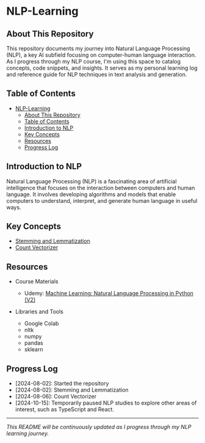 # NLP-Learning

## About This Repository

This repository documents my journey into Natural Language Processing (NLP), a key AI subfield focusing on computer-human language interaction. As I progress through my NLP course, I'm using this space to catalog concepts, code snippets, and insights. It serves as my personal learning log and reference guide for NLP techniques in text analysis and generation.


## Table of Contents

- [NLP-Learning](#nlp-learning)
  - [About This Repository](#about-this-repository)
  - [Table of Contents](#table-of-contents)
  - [Introduction to NLP](#introduction-to-nlp)
  - [Key Concepts](#key-concepts)
  - [Resources](#resources)
  - [Progress Log](#progress-log)


## Introduction to NLP

Natural Language Processing (NLP) is a fascinating area of artificial intelligence that focuses on the interaction between computers and human language. It involves developing algorithms and models that enable computers to understand, interpret, and generate human language in useful ways.


## Key Concepts

- [Stemming and Lemmatization](./Stemming-and-Lemmatization/README.md)
- [Count Vectorizer](./Count-Vectorizer/README.md)


## Resources

- Course Materials
  - Udemy: [Machine Learning: Natural Language Processing in Python (V2)](https://www.udemy.com/course/natural-language-processing-in-python/)

- Libraries and Tools
  - Google Colab
  - nltk
  - numpy
  - pandas
  - sklearn

## Progress Log

- [2024-08-02]: Started the repository
- [2024-08-02]: Stemming and Lemmatization
- [2024-08-06]: Count Vectorizer
- [2024-10-15]: Temporarily paused NLP studies to explore other areas of interest, such as TypeScript and React.

---

*This README will be continuously updated as I progress through my NLP learning journey.*
